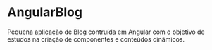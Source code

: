 # AngularBlog

Pequena aplicação de Blog contruída em Angular com o objetivo de estudos na criação de componentes e conteúdos dinâmicos.
